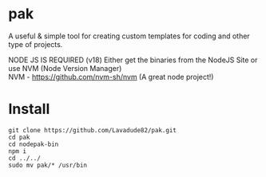# pak
A useful & simple tool for creating custom templates for coding and other type of projects.

NODE JS IS REQUIRED (v18)
Either get the binaries from the NodeJS Site or use NVM (Node Version Manager)  
NVM - https://github.com/nvm-sh/nvm (A great node project!)

# Install
``git clone https://github.com/Lavadude82/pak.git``  
``cd pak``  
``cd nodepak-bin``  
``npm i``  
``cd ../../``  
``sudo mv pak/* /usr/bin``  
